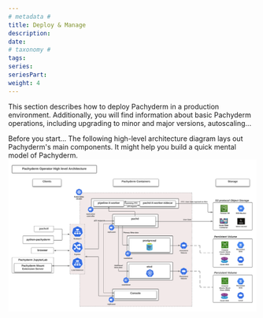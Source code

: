 ```yaml
---
# metadata # 
title: Deploy & Manage
description: 
date: 
# taxonomy #
tags: 
series:
seriesPart:
weight: 4
---
```


This section describes how to deploy Pachyderm in a production environment.
Additionally, you will find information about basic Pachyderm operations,
including upgrading to minor and major versions, autoscaling...

Before you start... The following high-level architecture diagram lays out Pachyderm's main components. It might help you build a quick mental model of Pachyderm.
![Operator High Level Arch](./images/arch_diagram_high_level.svg)
